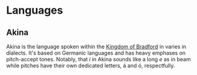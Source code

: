 # Languages

## Akina

Akina is the language spoken within the [Kingdom of Bradford](./kingdoms.md#bradford) in varies in dialects. It's based on Germanic languages and has heavy emphases on pitch-accept tones. Notably, that *i* in Akina sounds like a long *e* as in beam while pitches have their own dedicated letters, á and ó, respectfully.